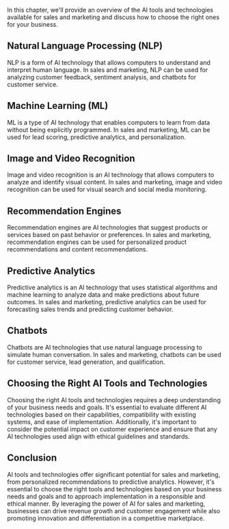 
In this chapter, we'll provide an overview of the AI tools and technologies available for sales and marketing and discuss how to choose the right ones for your business.

Natural Language Processing (NLP)
---------------------------------

NLP is a form of AI technology that allows computers to understand and interpret human language. In sales and marketing, NLP can be used for analyzing customer feedback, sentiment analysis, and chatbots for customer service.

Machine Learning (ML)
---------------------

ML is a type of AI technology that enables computers to learn from data without being explicitly programmed. In sales and marketing, ML can be used for lead scoring, predictive analytics, and personalization.

Image and Video Recognition
---------------------------

Image and video recognition is an AI technology that allows computers to analyze and identify visual content. In sales and marketing, image and video recognition can be used for visual search and social media monitoring.

Recommendation Engines
----------------------

Recommendation engines are AI technologies that suggest products or services based on past behavior or preferences. In sales and marketing, recommendation engines can be used for personalized product recommendations and content recommendations.

Predictive Analytics
--------------------

Predictive analytics is an AI technology that uses statistical algorithms and machine learning to analyze data and make predictions about future outcomes. In sales and marketing, predictive analytics can be used for forecasting sales trends and predicting customer behavior.

Chatbots
--------

Chatbots are AI technologies that use natural language processing to simulate human conversation. In sales and marketing, chatbots can be used for customer service, lead generation, and qualification.

Choosing the Right AI Tools and Technologies
--------------------------------------------

Choosing the right AI tools and technologies requires a deep understanding of your business needs and goals. It's essential to evaluate different AI technologies based on their capabilities, compatibility with existing systems, and ease of implementation. Additionally, it's important to consider the potential impact on customer experience and ensure that any AI technologies used align with ethical guidelines and standards.

Conclusion
----------

AI tools and technologies offer significant potential for sales and marketing, from personalized recommendations to predictive analytics. However, it's essential to choose the right tools and technologies based on your business needs and goals and to approach implementation in a responsible and ethical manner. By leveraging the power of AI for sales and marketing, businesses can drive revenue growth and customer engagement while also promoting innovation and differentiation in a competitive marketplace.
